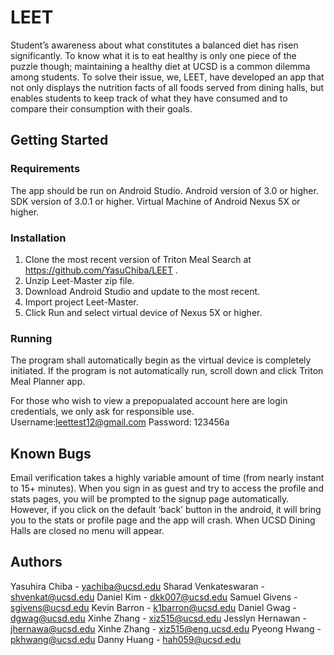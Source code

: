 # LEET

Student’s awareness about what constitutes a balanced diet has risen significantly. To know what it is to eat healthy is only one piece of the puzzle though; maintaining a healthy diet at UCSD is a common dilemma among students. To solve their issue, we, LEET, have developed an app that not only displays the nutrition facts of all foods served from dining halls, but enables students to keep track of what they have consumed and to compare their consumption with their goals. 

## Getting Started

### Requirements
The app should be run on Android Studio.
Android version of 3.0 or higher.
SDK version of 3.0.1 or higher.
Virtual Machine of Android Nexus 5X or higher.

### Installation
1. Clone the most recent version of Triton Meal Search at https://github.com/YasuChiba/LEET .
2. Unzip Leet-Master zip file.
3. Download Android Studio and update to the most recent.
4. Import project Leet-Master.
5. Click Run and select virtual device of Nexus 5X or higher.

### Running
The program shall automatically begin as the virtual device is completely initiated.
If the program is not automatically run, scroll down and click Triton Meal Planner app.

For those who wish to view a prepopualated account here are login credentials, we only ask for responsible use.
Username:leettest12@gmail.com
Password: 123456a

## Known Bugs
Email verification takes a highly variable amount of time (from nearly instant to 15+ minutes).
When you sign in as guest and try to access the profile and stats pages, you will be prompted to the signup page automatically. However, if you click on the default ‘back’ button in the android, it will bring you to the stats or profile page and the app will crash. 
When UCSD Dining Halls are closed no menu will appear.

## Authors
Yasuhira Chiba - yachiba@ucsd.edu
Sharad Venkateswaran - shvenkat@ucsd.edu
Daniel Kim - dkk007@ucsd.edu
Samuel Givens - sgivens@ucsd.edu
Kevin Barron - k1barron@ucsd.edu
Daniel Gwag - dgwag@ucsd.edu
Xinhe Zhang - xiz515@ucsd.edu
Jesslyn Hernawan - jhernawa@ucsd.edu
Xinhe Zhang - xiz515@eng.ucsd.edu
Pyeong Hwang - pkhwang@ucsd.edu
Danny Huang - hah059@ucsd.edu
